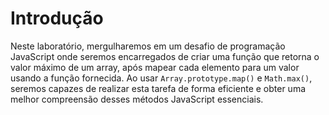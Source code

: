 # Introdução

Neste laboratório, mergulharemos em um desafio de programação JavaScript onde seremos encarregados de criar uma função que retorna o valor máximo de um array, após mapear cada elemento para um valor usando a função fornecida. Ao usar `Array.prototype.map()` e `Math.max()`, seremos capazes de realizar esta tarefa de forma eficiente e obter uma melhor compreensão desses métodos JavaScript essenciais.
